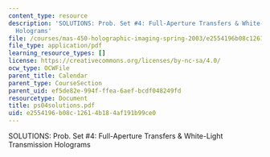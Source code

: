 ```yaml
---
content_type: resource
description: 'SOLUTIONS: Prob. Set #4: Full-Aperture Transfers & White-Light Transmission
  Holograms'
file: /courses/mas-450-holographic-imaging-spring-2003/e2554196b08c12614b184af191b99ce0_ps04solutions.pdf
file_type: application/pdf
learning_resource_types: []
license: https://creativecommons.org/licenses/by-nc-sa/4.0/
ocw_type: OCWFile
parent_title: Calendar
parent_type: CourseSection
parent_uid: ef5de82e-994f-ffea-6aef-bcdf048249fd
resourcetype: Document
title: ps04solutions.pdf
uid: e2554196-b08c-1261-4b18-4af191b99ce0
---
```

SOLUTIONS: Prob. Set #4: Full-Aperture Transfers & White-Light Transmission Holograms